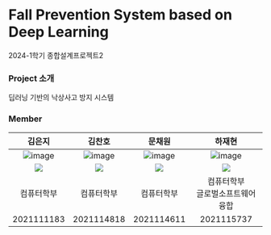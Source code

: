 # Fall Prevention System based on Deep Learning

2024-1학기 종합설계프로젝트2


### Project 소개
딥러닝 기반의 낙상사고 방지 시스템


### Member


|김은지|김찬호|문채원|하재현|
| :---------------------------------------------------------------------------------------------------------: | :---------------------------------------------------------------------------------------------------------: | :---------------------------------------------------------------------------------------------------------: | :---------------------------------------------------------------------------------------------------------: |
|   ![image](https://avatars.githubusercontent.com/u/87495422?v=4) |  ![image](https://avatars.githubusercontent.com/u/105068708?v=4) |  ![image](https://avatars.githubusercontent.com/u/111948424?v=4)  |  ![image](https://avatars.githubusercontent.com/u/100736860?v=4)  |
| <a href="https://github.com/EunJiKim02" target="_blank"><img src="https://img.shields.io/badge/github-%23121011.svg?style=for-the-badge&logo=github&logoColor=white"/></a> | <a href="" target="_blank"><img src="https://img.shields.io/badge/github-%23121011.svg?style=for-the-badge&logo=github&logoColor=white"/></a> | <a href="https://github.com/mchaewon" target="_blank"><img src="https://img.shields.io/badge/github-%23121011.svg?style=for-the-badge&logo=github&logoColor=white"/></a> | <a href="https://github.com/mchaewon" target="_blank"><img src="https://img.shields.io/badge/github-%23121011.svg?style=for-the-badge&logo=github&logoColor=white"/></a>
|컴퓨터학부|컴퓨터학부|컴퓨터학부|컴퓨터학부 <br> 글로벌소프트웨어융합|
| 2021111183 | 2021114818 | 2021114611 | 2021115737 |

<br> </br>
